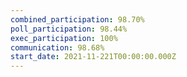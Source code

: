 ```yaml
---
combined_participation: 98.70%
poll_participation: 98.44%
exec_participation: 100%
communication: 98.68%
start_date: 2021-11-221T00:00:00.000Z
---
```

